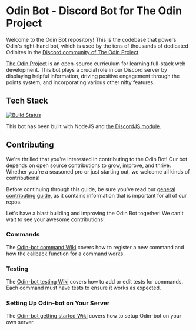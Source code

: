 # Odin Bot - Discord Bot for The Odin Project

Welcome to the Odin Bot repository! This is the codebase that powers Odin's right-hand bot, which is used by the tens of thousands of dedicated Odinites in the [Discord community of The Odin Project](https://discord.gg/fbFCkYabZB).

[The Odin Project](https://www.theodinproject.com) is an open-source curriculum for learning full-stack web development. This bot plays a crucial role in our Discord server by displaying helpful information, driving positive engagement through the points system, and incorporating various other nifty features.

## Tech Stack

[![Build Status](https://circleci.com/gh/TheOdinProject/theodinproject.svg?style=svg)](https://app.circleci.com/pipelines/github/TheOdinProject/odin-bot-v2)

This bot has been built with NodeJS and [the DiscordJS module](https://discord.js.org/#/docs/main/stable/general/welcome).

## Contributing

We're thrilled that you're interested in contributing to the Odin Bot! Our bot depends on open source contributions to grow, improve, and thrive. Whether you're a seasoned pro or just starting out, we welcome all kinds of contributions!

Before continuing through this guide, be sure you've read our [general contributing guide](https://github.com/TheOdinProject/.github/blob/main/CONTRIBUTING.md), as it contains information that is important for all of our repos.

Let's have a blast building and improving the Odin Bot together! We can't wait to see your awesome contributions!

### Commands

The [Odin-bot command Wiki](https://github.com/TheOdinProject/odin-bot-v2/wiki/Commands) covers how to register a new command and how the callback function for a command works.

### Testing

The [Odin-bot testing Wiki](https://github.com/TheOdinProject/odin-bot-v2/wiki/Testing) covers how to add or edit tests for commands. Each command must have tests to ensure it works as expected.

### Setting Up Odin-bot on Your Server

The [Odin-bot getting started Wiki](https://github.com/TheOdinProject/odin-bot-v2/wiki/Getting-Started) covers how to setup Odin-bot on your own server.
